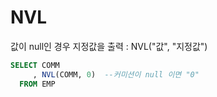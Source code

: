 # NVL

값이 null인 경우 지정값을 출력 : NVL("값", "지정값")

```sql
SELECT COMM
     , NVL(COMM, 0)  --커미션이 null 이면 "0"
  FROM EMP
```